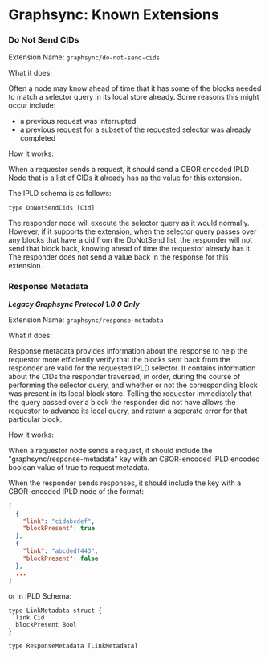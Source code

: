 # Graphsync: Known Extensions

### Do Not Send CIDs

Extension Name: `graphsync/do-not-send-cids`

What it does:

Often a node may know ahead of time that it has some of the blocks needed to match a selector query in its local store already. Some reasons this might occur include:

- a previous request was interrupted
- a previous request for a subset of the requested selector was already completed

How it works:

When a requestor sends a request, it should send a CBOR encoded IPLD Node that is a list of CIDs it already has as the value for this extension.

The IPLD schema is as follows:

```ipldsch
type DoNotSendCids [Cid]
```

The responder node will execute the selector query as it would normally. However, if it supports the extension, when the selector query passes over any blocks that have a cid from the DoNotSend list, the responder will not send that block back, knowing ahead of time the requestor already has it. The responder does not send a value back in the response for this extension.

### Response Metadata

***Legacy Graphsync Protocol 1.0.0 Only***

Extension Name: `graphsync/response-metadata`

What it does:

Response metadata provides information about the response to help the requestor more efficiently verify that the blocks sent back from the responder are valid for the requested IPLD selector. It contains information about the CIDs the responder traversed, in order, during the course of performing the selector query, and whether or not the corresponding block was present in its local block store. Telling the requestor immediately that the query passed over a block the responder did not have allows the requestor to advance its local query, and return a seperate error for that particular block.

How it works:

When a requestor node sends a request, it should include the "graphsync/response-metadata" key with an CBOR-encoded IPLD encoded boolean value of true to request metadata.

When the responder sends responses, it should include the key with a CBOR-encoded IPLD node of the format:

```json
[
  {
    "link": "cidabcdef",
    "blockPresent": true
  },
  {
    "link": "abcdedf443",
    "blockPresent": false
  },
  ...
]
```

or in IPLD Schema:

```ipldsch
type LinkMetadata struct {
  link Cid
  blockPresent Bool
}

type ResponseMetadata [LinkMetadata]
```